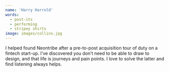 ```yaml
---
name: 'Harry Harrold'
words:
  - post-its
  - performing
  - stripey shirts
image: images/collins.jpg
---
```


I helped found Neontribe after a pre-to-post acquisition tour of duty on a fintech start-up. I’ve discovered you don’t need to be able to draw to design, and that life is journeys and pain points. I love to solve the latter and find listening always helps.
